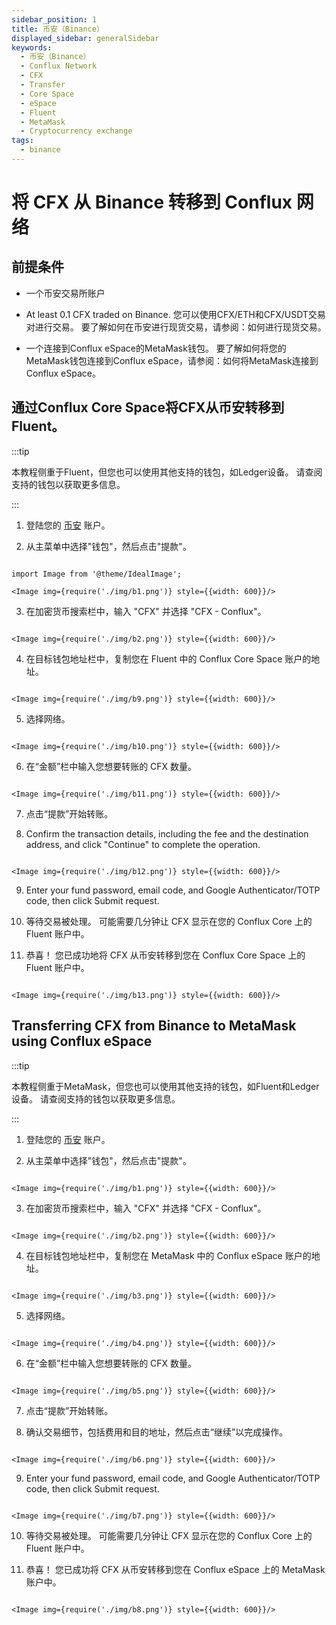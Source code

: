 ```yaml
---
sidebar_position: 1
title: 币安（Binance）
displayed_sidebar: generalSidebar
keywords:
  - 币安（Binance）
  - Conflux Network
  - CFX
  - Transfer
  - Core Space
  - eSpace
  - Fluent
  - MetaMask
  - Cryptocurrency exchange
tags:
  - binance
---
```



# 将 CFX 从 Binance 转移到 Conflux 网络


## 前提条件

- 一个币安交易所账户

- At least 0.1 CFX traded on Binance. 您可以使用CFX/ETH和CFX/USDT交易对进行交易。 要了解如何在币安进行现货交易，请参阅：如何进行现货交易。

- 一个连接到Conflux eSpace的MetaMask钱包。 要了解如何将您的MetaMask钱包连接到Conflux eSpace，请参阅：如何将MetaMask连接到Conflux eSpace。



## 通过Conflux Core Space将CFX从币安转移到Fluent。


:::tip

本教程侧重于Fluent，但您也可以使用其他支持的钱包，如Ledger设备。 请查阅支持的钱包以获取更多信息。

:::




1. 登陆您的 [币安](https://www.binance.com/) 账户。




2. 从主菜单中选择"钱包"，然后点击"提款"。

```mdx-code-block

import Image from '@theme/IdealImage';

<Image img={require('./img/b1.png')} style={{width: 600}}/>

```




3. 在加密货币搜索栏中，输入 "CFX" 并选择 "CFX - Conflux"。


```mdx-code-block

<Image img={require('./img/b2.png')} style={{width: 600}}/>

```



4. 在目标钱包地址栏中，复制您在 Fluent 中的 Conflux Core Space 账户的地址。


```mdx-code-block

<Image img={require('./img/b9.png')} style={{width: 600}}/>

```



5. 选择网络。


```mdx-code-block

<Image img={require('./img/b10.png')} style={{width: 600}}/>

```



6. 在“金额”栏中输入您想要转账的 CFX 数量。


```mdx-code-block

<Image img={require('./img/b11.png')} style={{width: 600}}/>

```



7. 点击“提款”开始转账。




8. Confirm the transaction details, including the fee and the destination address, and click "Continue" to complete the operation.


```mdx-code-block

<Image img={require('./img/b12.png')} style={{width: 600}}/>

```



9. Enter your fund password, email code, and Google Authenticator/TOTP code, then click Submit request.




10. 等待交易被处理。 可能需要几分钟让 CFX 显示在您的 Conflux Core 上的 Fluent 账户中。




11. 恭喜！ 您已成功地将 CFX 从币安转移到您在 Conflux Core Space 上的 Fluent 账户中。


```mdx-code-block

<Image img={require('./img/b13.png')} style={{width: 600}}/>

```



## Transferring CFX from Binance to MetaMask using Conflux eSpace


:::tip

本教程侧重于MetaMask，但您也可以使用其他支持的钱包，如Fluent和Ledger设备。 请查阅支持的钱包以获取更多信息。

:::


1. 登陆您的 [币安](https://www.binance.com/) 账户。




2. 从主菜单中选择"钱包"，然后点击"提款"。


```mdx-code-block

<Image img={require('./img/b1.png')} style={{width: 600}}/>

```




3. 在加密货币搜索栏中，输入 "CFX" 并选择 "CFX - Conflux"。


```mdx-code-block

<Image img={require('./img/b2.png')} style={{width: 600}}/>

```



4. 在目标钱包地址栏中，复制您在 MetaMask 中的 Conflux eSpace 账户的地址。


```mdx-code-block

<Image img={require('./img/b3.png')} style={{width: 600}}/>

```



5. 选择网络。


```mdx-code-block

<Image img={require('./img/b4.png')} style={{width: 600}}/>

```



6. 在“金额”栏中输入您想要转账的 CFX 数量。


```mdx-code-block

<Image img={require('./img/b5.png')} style={{width: 600}}/>

```



7. 点击“提款”开始转账。




8. 确认交易细节，包括费用和目的地址，然后点击“继续”以完成操作。

```mdx-code-block

<Image img={require('./img/b6.png')} style={{width: 600}}/>

```



9. Enter your fund password, email code, and Google Authenticator/TOTP code, then click Submit request.

```mdx-code-block

<Image img={require('./img/b7.png')} style={{width: 600}}/>

```



10. 等待交易被处理。 可能需要几分钟让 CFX 显示在您的 Conflux Core 上的 Fluent 账户中。




11. 恭喜！ 您已成功将 CFX 从币安转移到您在 Conflux eSpace 上的 MetaMask 账户中。


```mdx-code-block

<Image img={require('./img/b8.png')} style={{width: 600}}/>

```

